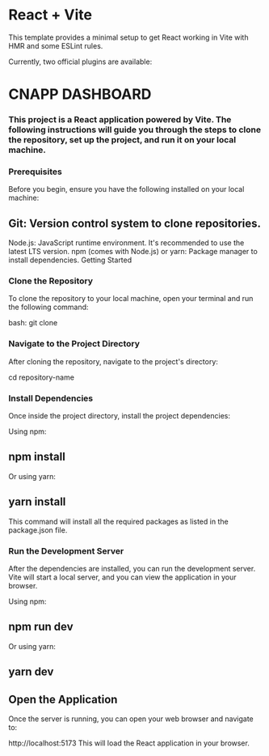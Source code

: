 # React + Vite

This template provides a minimal setup to get React working in Vite with HMR and some ESLint rules.

Currently, two official plugins are available:


# CNAPP DASHBOARD

### This project is a React application powered by Vite. The following instructions will guide you through the steps to clone the repository, set up the project, and run it on your local machine.

### Prerequisites
Before you begin, ensure you have the following installed on your local machine:

## Git: Version control system to clone repositories.
Node.js: JavaScript runtime environment. It's recommended to use the latest LTS version.
npm (comes with Node.js) or yarn: Package manager to install dependencies.
Getting Started

### Clone the Repository
To clone the repository to your local machine, open your terminal and run the following command:

bash: 
git clone <url of git repo>

### Navigate to the Project Directory
After cloning the repository, navigate to the project's directory:

cd repository-name

### Install Dependencies

Once inside the project directory, install the project dependencies:

Using npm:

## npm install
Or using yarn:
## yarn install
This command will install all the required packages as listed in the package.json file.

### Run the Development Server
After the dependencies are installed, you can run the development server. Vite will start a local server, and you can view the application in your browser.

Using npm:

## npm run dev
Or using yarn:
## yarn dev

##  Open the Application
Once the server is running, you can open your web browser and navigate to:



http://localhost:5173
This will load the React application in your browser.












